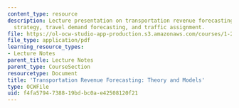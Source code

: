 ```yaml
---
content_type: resource
description: Lecture presentation on transportation revenue forecasting, pricing/tolling
  strategy, travel demand forecasting, and traffic assignment.
file: https://ol-ocw-studio-app-production.s3.amazonaws.com/courses/1-201j-transportation-systems-analysis-demand-and-economics-fall-2008/f4fa5794738819bdbc0ae42508120f21_MIT1_201JF08_lec16.pdf
file_type: application/pdf
learning_resource_types:
- Lecture Notes
parent_title: Lecture Notes
parent_type: CourseSection
resourcetype: Document
title: 'Transportation Revenue Forecasting: Theory and Models'
type: OCWFile
uid: f4fa5794-7388-19bd-bc0a-e42508120f21
---
```

